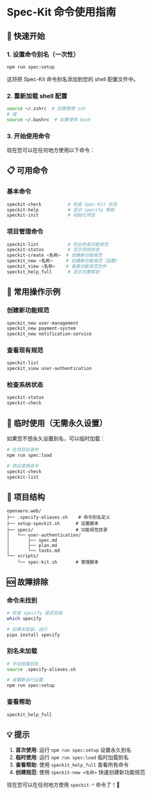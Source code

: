 # Spec-Kit 命令使用指南

## 🚀 快速开始

### 1. 设置命令别名（一次性）
```bash
npm run spec:setup
```
这将把 Spec-Kit 命令别名添加到您的 shell 配置文件中。

### 2. 重新加载 shell 配置
```bash
source ~/.zshrc  # 如果使用 zsh
# 或
source ~/.bashrc  # 如果使用 bash
```

### 3. 开始使用命令
现在您可以在任何地方使用以下命令：

## 📋 可用命令

### 基本命令
```bash
speckit-check          # 检查 Spec-Kit 状态
speckit-help           # 显示 specify 帮助
speckit-init           # 初始化项目
```

### 项目管理命令
```bash
speckit-list           # 列出所有功能规范
speckit-status         # 显示项目状态
speckit-create <名称>  # 创建新功能规范
speckit_new <名称>     # 创建新功能规范（函数）
speckit_view <名称>    # 查看功能规范文件
speckit_help_full      # 显示完整帮助
```

## 🎯 常用操作示例

### 创建新功能规范
```bash
speckit_new user-management
speckit_new payment-system
speckit_new notification-service
```

### 查看现有规范
```bash
speckit-list
speckit_view user-authentication
```

### 检查系统状态
```bash
speckit-status
speckit-check
```

## 🔧 临时使用（无需永久设置）

如果您不想永久设置别名，可以临时加载：

```bash
# 在项目目录中
npm run spec:load

# 然后使用命令
speckit-check
speckit-list
```

## 📁 项目结构

```
openaero.web/
├── .specify-aliases.sh    # 命令别名定义
├── setup-speckit.sh      # 设置脚本
├── specs/                # 功能规范目录
│   └── user-authentication/
│       ├── spec.md
│       ├── plan.md
│       └── tasks.md
└── scripts/
    └── spec-kit.sh       # 管理脚本
```

## 🆘 故障排除

### 命令未找到
```bash
# 检查 specify 是否安装
which specify

# 如果未安装，运行
pipx install specify
```

### 别名未加载
```bash
# 手动加载别名
source .specify-aliases.sh

# 或重新运行设置
npm run spec:setup
```

### 查看帮助
```bash
speckit_help_full
```

## 💡 提示

1. **首次使用**: 运行 `npm run spec:setup` 设置永久别名
2. **临时使用**: 运行 `npm run spec:load` 临时加载别名
3. **查看帮助**: 使用 `speckit_help_full` 查看所有命令
4. **创建规范**: 使用 `speckit-new <名称>` 快速创建新功能规范

现在您可以在任何地方使用 `speckit-*` 命令了！🎉
